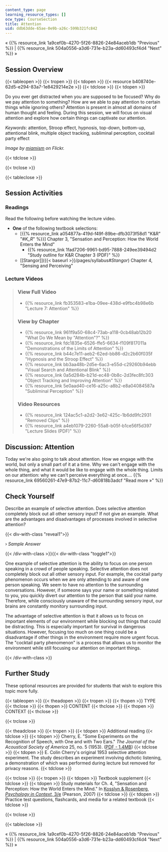 ```yaml
---
content_type: page
learning_resource_types: []
ocw_type: CourseSection
title: Attention
uid: ddb63dde-65ae-0e9b-a26c-599b321fc842
---
```


« {{% resource_link 1a9cef0b-4270-5f26-8826-24e84aceb1db "Previous" %}} | {{% resource_link 504a0556-a3d6-731e-b23a-dd60493cf4d4 "Next" %}} »

Session Overview
----------------

{{< tableopen >}}
{{< tropen >}}
{{< tdopen >}}
{{< resource b408740e-62d5-e294-83a7-1e8429214e2e >}}
{{< tdclose >}}
{{< tdopen >}}


Do you ever get distracted when you are supposed to be focused? Why do we pay attention to something? How are we able to pay attention to certain things while ignoring others? Attention is present in almost all domains of human thought and feeling. During this session, we will focus on visual attention and explore how certain things can captivate our attention.

_Keywords_: attention, Stroop effect, hypnosis, top-down, bottom-up, attentional blink, multiple object tracking, subliminal perception, cocktail party effect

_Image by [miamism](http://www.flickr.com/photos/miamism/) on Flickr._


{{< tdclose >}}

{{< trclose >}}

{{< tableclose >}}

Session Activities
------------------

### Readings

Read the following before watching the lecture video.

*   **One** of the following textbook selections:
    *   \[{{% resource_link a054877a-419d-f49f-89be-dfb3073f58d1 "K&R" "#_K_R_" %}}\] Chapter 3, "Sensation and Perception: How the World Enters the Mind"
        *   {{% resource_link 1fad7206-9961-bd95-7888-249ee39494d2 "Study outline for K&R Chapter 3 (PDF)" %}}
    *   [\[Stangor\]]({{< baseurl >}}/pages/syllabus#_Stangor_) Chapter 4, "Sensing and Perceiving"

### Lecture Videos

> ### View Full Video
> 
> *   {{% resource_link fb353583-e1ba-09ee-438d-e9fbc4b98e6b "Lecture 7: Attention" %}}
> 
> ### View by Chapter
> 
> *   {{% resource_link 961f9a50-68c4-73ab-a118-0cb48ab12b20 "What Do We Mean by \"Attention\"?" %}}
> *   {{% resource_link fdc1835e-6526-ffe5-6634-f109f817011a "Demonstrations of the Limits of Attention" %}}
> *   {{% resource_link b44c7e11-aeb2-62ed-bb86-d2c2b60f035f "Hypnosis and the Stroop Effect" %}}
> *   {{% resource_link bb3aa48b-2d5e-6ac3-e55d-c29260b94ebb "Visual Search and Attentional Blink" %}}
> *   {{% resource_link 0a5d284b-b21d-ec48-0b8c-2d3fec8fc303 "Object Tracking and Improving Attention" %}}
> *   {{% resource_link 5e0aad40-ce16-a25c-a8b2-e8a04084587a "Subliminal Perception" %}}
> 
> ### Video Resources
> 
> *   {{% resource_link 124ac5c1-a2d2-3e62-425c-1b6dd9fc2931 "Removed Clips" %}}
> *   {{% resource_link a4eb1079-2260-55a8-b05f-b1ce56f5d397 "Lecture Slides (PDF)" %}}

Discussion: Attention
---------------------

Today we're also going to talk about attention. How we engage with the world, but only a small part of it at a time. Why we can't engage with the whole thing, and what it would be like to engage with the whole thing. Limits on our attention: why we can't perceive everything at once.... {{% resource_link 69560261-47e9-87b2-11c7-d60818b3adcf "Read more »" %}}

Check Yourself
--------------

Describe an example of selective attention. Does selective attention completely block out all other sensory input? If not give an example. What are the advantages and disadvantages of processes involved in selective attention?

{{< div-with-class "reveal1">}}

› _Sample Answer_

{{< /div-with-class >}}{{< div-with-class "toggle1">}}

One example of selective attention is the ability to focus on one person speaking in a crowd of people speaking. Selective attention does not completely block out all other sensory input. For example, the cocktail party phenomenon occurs when we are only attending to and aware of one person speaking. We seem to have no attention to the surrounding conversations. However, if someone says your name or something related to you, you quickly divert our attention to the person that said your name. Therefore, while consciously unaware of the surrounding sensory input, our brains are constantly monitory surrounding input.

The advantage of selective attention is that it allows us to focus on important elements of our environment while blocking out things that could be distracting. This is especially important for survival in dangerous situations. However, focusing too much on one thing could be a disadvantage if other things in the environment require more urgent focus. The "cocktail party phenomenon" is a process that allows us to monitor the environment while still focusing our attention on important things.

{{< /div-with-class >}}

Further Study
-------------

These optional resources are provided for students that wish to explore this topic more fully.

{{< tableopen >}}
{{< theadopen >}}
{{< tropen >}}
{{< thopen >}}
TYPE
{{< thclose >}}
{{< thopen >}}
CONTENT
{{< thclose >}}
{{< thopen >}}
CONTEXT
{{< thclose >}}

{{< trclose >}}

{{< theadclose >}}
{{< tropen >}}
{{< tdopen >}}
Additional reading
{{< tdclose >}}
{{< tdopen >}}
Cherry, E. "Some Experiments on the Recognition of Speech, with One and with Two Ears." _The Journal of the Acoustical Society of America_ 25, no. 5 (1953). ([PDF - 1.4MB](http://www.ee.columbia.edu/~dpwe/papers/Cherry53-cpe.pdf))
{{< tdclose >}}
{{< tdopen >}}
E. Colin Cherry's original 1953 selective attention experiment. The study describes an experiment involving dichotic listening, a demonstration of which was performed during lecture but removed for privacy reasons.
{{< tdclose >}}

{{< trclose >}}
{{< tropen >}}
{{< tdopen >}}
Textbook supplement
{{< tdclose >}}
{{< tdopen >}}
Study materials for Ch. 4, "Sensation and Perception: How the World Enters the Mind." In [Kosslyn & Rosenberg, _Psychology in Context_, 3/e](http://www.pearsonhighered.com/educator/product/Fundamentals-of-Psychology-in-Context/9780205507573.page) (Pearson, 2007)
{{< tdclose >}}
{{< tdopen >}}
Practice test questions, flashcards, and media for a related textbook
{{< tdclose >}}

{{< trclose >}}

{{< tableclose >}}

« {{% resource_link 1a9cef0b-4270-5f26-8826-24e84aceb1db "Previous" %}} | {{% resource_link 504a0556-a3d6-731e-b23a-dd60493cf4d4 "Next" %}} »